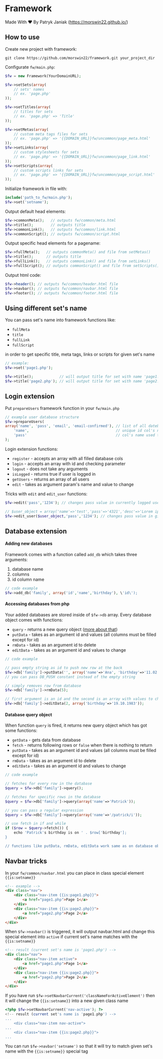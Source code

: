 # Framework
Made With ♥ By Patryk Janiak (https://morswin22.github.io/)

## How to use
Create new project with framework:

    git clone https://github.com/morswin22/framework.git your_project_dir

Configurate `fw/main.php`:

```php
$fw = new Framework(YourDomainURL);

$fw->setSets(array(
    // sets' names
    // ex. 'page.php'
));

$fw->setTitles(array(
    // titles for sets
    // ex. 'page.php' => 'Title'
));

$fw->setMetas(array(
    // custom meta tags files for sets
    // ex. 'page.php' => '{{DOMAIN_URL}}fw/uncommon/page_meta.html'
));
$fw->setLinks(array(
    // custom stylesheets for sets
    // ex. 'page.php' => '{{DOMAIN_URL}}fw/uncommon/page_link.html'
));
$fw->setScripts(array(
    // custom scripts links for sets
    // ex. 'page.php' => '{{DOMAIN_URL}}fw/uncommon/page_script.html'
));
```

Initialize framework in file with:

```php
include('path_to_fw/main.php'); 
$fw->set('setname');
```

Output default head elements: 
 
```php
$fw->commonMeta();   // outputs fw/common/meta.html
$fw->title();        // outputs title
$fw->commonLink();   // outputs fw/common/link.html
$fw->commonScript(); // outputs fw/common/script.html
```

Output specific head elements for a pagename:
 
```php
$fw->fullMeta();   // outputs commonMeta() and file from setMetas()
$fw->title();      // outputs title
$fw->fullLink();   // outputs commonLink() and file from setLinks()
$fw->fullScript(); // outputs commonScript() and file from setScripts()
```

Output html code:

```php
$fw->header(); // outputs fw/common/header.html file
$fw->navbar(); // outputs fw/common/navbar.html file
$fw->footer(); // outputs fw/common/footer.html file
```

## Using different set's name
You can pass set's name into framework functions like: 

* `fullMeta`
* `title`
* `fullLink`
* `fullScript`

in order to get specific title, meta tags, links or scripts for given set's name

```php
// example:
$fw->set('page1.php');

$fw->title();            // will output title for set with name 'page1.php'
$fw->title('page2.php'); // will output title for set with name 'page2.php' 
```

## Login extension
Put `prepareUsers` framework function in your `fw/main.php`

```php
// example user database structure
$fw->prepareUsers(
array('name', 'pass', 'email', 'email-confirmed'), // list of all datebase cols' names
    'name',                                        // unique id col's name
    'pass'                                         // col's name used to verifying login
);
```

Login extension functions:
* `register` - accepts an array with all filled database cols
* `login`    - accepts an array with id and checking parameter 
* `logout`   - does not take any arguments
* `isLogged` - returns true if user is logged in
* `getUsers` - returns an array of all users
* `edit`     - takes as argument param's name and value to change

Tricks with `edit` and `edit_user` functions:

```php
$fw->edit('pass','1234'); // changes pass value in currently logged user

// $user_object = array('name'=>'test','pass'=>'4321','desc'=>'Lorem ipsum');
$fw->edit_user($user_object,'pass','1234'); // changes pass value in given user
```

## Database extension
#### Adding new databases
Framework comes with a function called `add_db` which takes three arguments: 

1. database name
1. columns
1. id column name

```php
// code example
$fw->add_db('family', array('id','name','birthday'), \'id\');
```

#### Accessing databases from php
Your added databases are stored inside of `$fw->db` array. Every database object comes with functions:

* `query` - returns a new query object ([more about that](#database-query-object))
* `putData` - takes as an argument id and values (all columns must be filled except for id)
* `rmData` - takes as an argument id to delete
* `editData` - takes as an argument id and values to change

```php
// code example

// pass empty string as id to push new row at the back
$fw->db['family']->putData('', array('name'=>'Ana', 'birthday'=>'11.02.1985'));
// you can pass DB_PUSH constant instead of the empty string

// simply removes row from database
$fw->db['family']->rmData(5);

// first argument is an id and the second is an array with values to change
$fw->db['family']->editData(2, array('birthday'=>'19.10.1983'));

```

#### Database query object
When function `query` is fired, it returns new query object which has got some functions:

* `getData` - gets data from database 
* `fetch` - returns following rows or `false` when there is nothing to return
* `putData` - takes as an argument id and values (all columns must be filled except for id)
* `rmData` - takes as an argument id to delete
* `editData` - takes as an argument id and values to change

```php
// code example

// fetches for every row in the database
$query = $fw->db['family']->query();

// fetches for specific rows in the database
$query = $fw->db['family']->query(array('name'=>'Patrick')); 

// you can pass a regular expression
$query = $fw->db['family']->query(array('name'=>'/patrick/i')); 

// use fetch in if and while
if ($row = $query->fetch()) {
    echo 'Patrick's birthday is on ' . $row['birthday'];
}

// functions like putData, rmData, editData work same as on database object 
```

## Navbar tricks
In your `fw/common/navbar.html` you can place in class special element `{{is:setname}}`

```html
<!-- example -->
<div class="nav">
    <div class="nav-item {{is:page1.php}}">
        <a href="page1.php">Page 1</a>
    </div>
    <div class="nav-item {{is:page2.php}}">
        <a href="page2.php">Page 2</a>
    </div>
</div>
```

When `$fw->navbar()` is triggered, it will output navbar.html and change this special element into `active` if current set's name matches with the `{{is:setname}}`

```html
<!-- result (current set's name is 'page1.php') -->
<div class="nav">
    <div class="nav-item active">
        <a href="page1.php">Page 1</a>
    </div>
    <div class="nav-item {{is:page2.php}}">
        <a href="page2.php">Page 2</a>
    </div>
</div>
```

If you have run `$fw->setNavbarCurrent('classNameForActiveElement')` then it will change the `{{is:setname}}` into a new given class name

```php
<?php $fw->setNavbarCurrent('nav-active'); ?>
<!-- result (current set's name is 'page1.php') -->
...
    <div class="nav-item nav-active">
...
    <div class="nav-item {{is:page2.php}}">
...
```

You can run `$fw->navbar('setname')` so that it will try to match given set's name with the `{{is:setname}}` special tag

